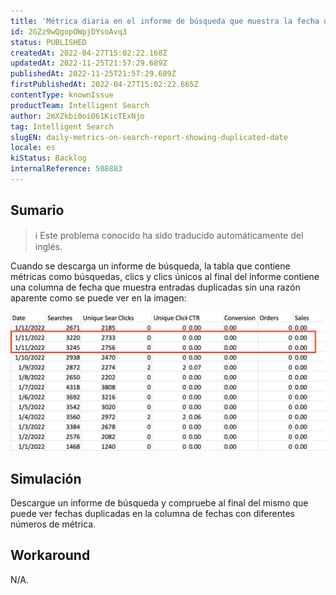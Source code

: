 ```yaml
---
title: 'Métrica diaria en el informe de búsqueda que muestra la fecha duplicada'
id: 2GZz9wQgopOWpjDYsoAvq3
status: PUBLISHED
createdAt: 2022-04-27T15:02:22.168Z
updatedAt: 2022-11-25T21:57:29.689Z
publishedAt: 2022-11-25T21:57:29.689Z
firstPublishedAt: 2022-04-27T15:02:22.665Z
contentType: knownIssue
productTeam: Intelligent Search
author: 2mXZkbi0oi061KicTExNjo
tag: Intelligent Search
slugEN: daily-metrics-on-search-report-showing-duplicated-date
locale: es
kiStatus: Backlog
internalReference: 508883
---
```


## Sumario

>ℹ️ Este problema conocido ha sido traducido automáticamente del inglés.


Cuando se descarga un informe de búsqueda, la tabla que contiene métricas como búsquedas, clics y clics únicos al final del informe contiene una columna de fecha que muestra entradas duplicadas sin una razón aparente como se puede ver en la imagen:

 ![](https://raw.githubusercontent.com/vtexdocs/help-center-content/refs/heads/main/docs/es/known-issues/Intelligent%20Search/metrica-diaria-en-el-informe-de-busqueda-que-muestra-la-fecha-duplicada_1.png)



## Simulación


Descargue un informe de búsqueda y compruebe al final del mismo que puede ver fechas duplicadas en la columna de fechas con diferentes números de métrica.



## Workaround


N/A.

